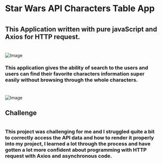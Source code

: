 # Star Wars API Characters Table App

#

## This Application written with pure javaScript and Axios for HTTP request.
#

![Image](https://github.com/user-attachments/assets/025f7fae-46d7-4c9e-9245-2a93dc1454b3)

### This application gives the ability of search to the users and users can find their favorite characters information super easily without browsing through the whole characters.
#

![Image](https://github.com/user-attachments/assets/5e75a4ee-eba1-4fca-a71b-71ea0c576468)

## Challenge
#

### This project was challenging for me and I struggled quite a bit to correctly access the API data and how to render it properly into my project, I learned a lot through the process and have gotten a lot more confident about programming with HTTP request with Axios and asynchronous code.
